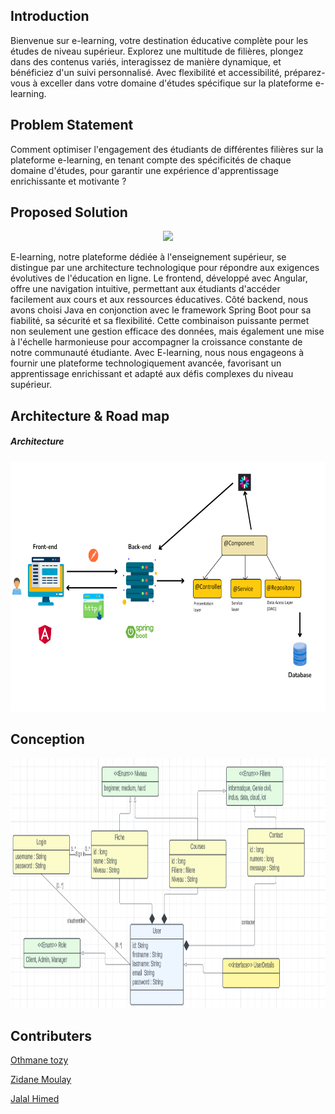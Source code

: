 ## Introduction
Bienvenue sur e-learning, votre destination éducative complète pour les études de niveau supérieur. Explorez une multitude de filières, plongez dans des contenus variés, interagissez de manière dynamique, et bénéficiez d'un suivi personnalisé. Avec flexibilité et accessibilité, préparez-vous à exceller dans votre domaine d'études spécifique sur la plateforme e-learning.
## Problem Statement
Comment optimiser l'engagement des étudiants de différentes filières sur la plateforme e-learning, en tenant compte des spécificités de chaque domaine d'études, pour garantir une expérience d'apprentissage enrichissante et motivante ?
## Proposed Solution
<p align="center" >
<img src= "Resources/E-learning.png" height="180" width="auto" />
</p>
<p>E-learning, 
notre plateforme dédiée à l'enseignement supérieur, se distingue par une architecture technologique pour répondre aux exigences évolutives de l'éducation en ligne.
Le frontend, développé avec Angular, offre une navigation intuitive, permettant aux étudiants d'accéder facilement aux cours et aux ressources éducatives. 
Côté backend, nous avons choisi Java en conjonction avec le framework Spring Boot pour sa fiabilité, sa sécurité et sa flexibilité. 
Cette combinaison puissante permet non seulement une gestion efficace des données, mais également une mise à l'échelle harmonieuse pour accompagner la croissance constante de notre communauté étudiante. 
Avec E-learning, nous nous engageons à fournir une plateforme technologiquement avancée, favorisant un apprentissage enrichissant et adapté aux défis complexes du niveau supérieur.</p>

## Architecture & Road map
<h5>Architecture</h5>
<p align="center" >
<img src= "Resources/Architecture.png" height="400" width="auto" />
</p>

## Conception
<p align="center" >
<img src= "Resources/conception.png" height="400" width="auto" />
</p>

## Contributers
 [Othmane tozy](https://github.com/othmanetozy)
 
[Zidane Moulay](https://github.com/ZidaneMoulay)

[Jalal Himed](https://github.com/jalalhm)